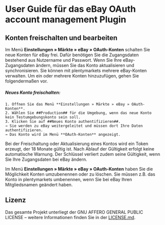 # User Guide für das eBay OAuth account management Plugin

<div class="container-toc"></div>

## Konten freischalten und bearbeiten

Im Menü **Einstellungen » Märkte » eBay » OAuth-Konten** schalten Sie neue Konten für eBay frei. Dafür benötigen Sie die Zugangsdaten bestehend aus Nutzername und Passwort. Wenn Sie Ihre eBay-Zugangsdaten ändern, müssen Sie das Konto aktualisieren und synchronisieren. Sie können mit plentymarkets mehrere eBay-Konten verwalten. Um ein oder mehrere Konten hinzuzufügen, gehen Sie folgendermaßen vor.

##### Neues Konto freischalten:

    1. Öffnen Sie das Menü **Einstellungen » Märkte » eBay » OAuth-Konten**.
    2. Wählen Sie ##Production## für die Umgebung, wenn das neue Konto kein Testumgebungskonto sein soll.
    3. Klicken Sie auf ##Neues Konto authentifizieren##.
    → Sie werden zu eBay weitergeleitet und müssen dort Ihre Daten authentifizieren.
    → Das Konto wird im Menü **OAuth-Konten** angezeigt.
    
Bei der Freischaltung oder Aktualisierung eines Kontos wird ein Token erzeugt, der 18 Monate gültig ist. Nach Ablauf der Gültigkeit erfolgt keine automatische Warnung. Der Schlüssel verliert zudem seine Gültigkeit, wenn Sie Ihre Zugangsdaten bei eBay ändern.

Im Menü **Einstellungen » Märkte » eBay » OAuth-Konten** haben Sie die Möglichkeit Konten umzubenennen oder zu löschen. Sie müssen z.B. das Konto in plentymarkets umbenennen, wenn Sie bei eBay Ihren Mitgliedsnamen geändert haben.    

## Lizenz

Das gesamte Projekt unterliegt der GNU AFFERO GENERAL PUBLIC LICENSE – weitere Informationen finden Sie in der [LICENSE.md](https://github.com/plentymarkets/plugin-etsy/blob/master/LICENSE.md).
